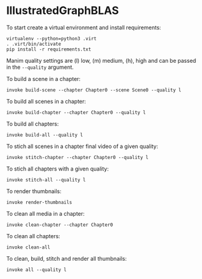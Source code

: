 # IllustratedGraphBLAS

To start create a virtual environment and install requirements:

```
virtualenv --python=python3 .virt
. .virt/bin/activate
pip install -r requirements.txt
```

Manim quality settings are (l) low, (m) medium, (h), high and can be
passed in the `--quality` argument.

To build a scene in a chapter:

```
invoke build-scene --chapter Chapter0 --scene Scene0 --quality l
```

To build all scenes in a chapter:

```
invoke build-chapter --chapter Chapter0 --quality l
```

To build all chapters:

```
invoke build-all --quality l
```

To stich all scenes in a chapter final video of a given quality:

```
invoke stitch-chapter --chapter Chapter0 --quality l
```

To stich all chapters with a given quality:

```
invoke stitch-all --quality l
```

To render thumbnails:

```
invoke render-thumbnails
```

To clean all media in a chapter:

```
invoke clean-chapter --chapter Chapter0
```

To clean all chapters:

```
invoke clean-all
```

To clean, build, stitch and render all thumbnails:

```
invoke all --quality l
```





